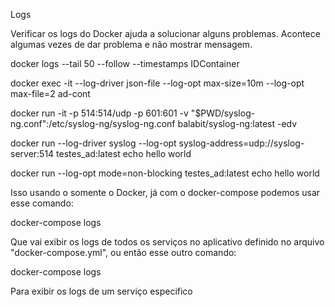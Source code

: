 Logs

Verificar os logs do Docker ajuda a solucionar alguns problemas. Acontece algumas vezes de dar problema e não mostrar mensagem.

docker logs --tail 50 --follow --timestamps IDContainer

docker exec -it --log-driver json-file --log-opt max-size=10m --log-opt max-file=2 ad-cont

docker run -it -p 514:514/udp -p 601:601 -v "$PWD/syslog-ng.conf":/etc/syslog-ng/syslog-ng.conf balabit/syslog-ng:latest -edv

docker run --log-driver syslog --log-opt syslog-address=udp://syslog-server:514 testes_ad:latest echo hello world

docker run --log-opt mode=non-blocking testes_ad:latest echo hello world


Isso usando o somente o Docker, já com o docker-compose podemos usar esse comando:

docker-compose logs

Que vai exibir os logs de todos os serviços no aplicativo definido no arquivo "docker-compose.yml", ou então esse outro comando:

docker-compose logs <nome-do-servico>

Para exibir os logs de um serviço especifico

